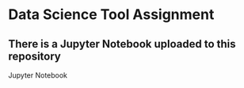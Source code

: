 # Data Science Tool Assignment
## There is a Jupyter Notebook uploaded to this repository
Jupyter Notebook
